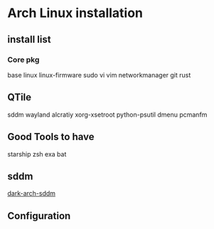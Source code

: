 # Arch Linux installation 

## install list 
### Core pkg
base 
linux 
linux-firmware
sudo 
vi
vim 
networkmanager
git
rust

## QTile
sddm
wayland
alcratiy
xorg-xsetroot
python-psutil
dmenu
pcmanfm

## Good Tools to have 
starship
zsh 
exa
bat

## sddm 
[dark-arch-sddm](https://github.com/simonesestito/dark-arch-sddm)

## Configuration 


